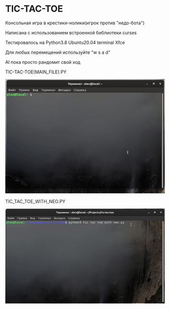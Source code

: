 # TIC-TAC-TOE
Консольная игра в крестики-нолики(игрок против "недо-бота")

Написана с использованием встроенной библиотеки curses

Тестировалось на Python3.8 Ubuntu20.04 terminal Xfce

Для любых перемещений используйте "w s a d"

AI пока просто рандомит свой ход

TIC-TAC-TOE(MAIN_FILE).PY

![](https://github.com/Nobirs/TIC-TAC-TOE/blob/main/tic-tac-toe.gif)

TIC_TAC_TOE_WITH_NEO.PY

![](https://github.com/Nobirs/TIC-TAC-TOE/blob/main/tic_tac_toe_neo.gif)
